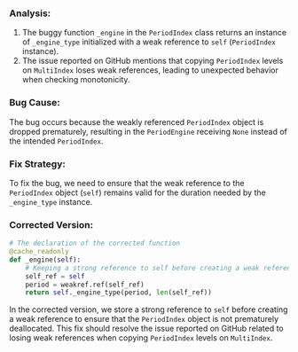 ### Analysis:
1. The buggy function `_engine` in the `PeriodIndex` class returns an instance of `_engine_type` initialized with a weak reference to `self` (`PeriodIndex` instance).
2. The issue reported on GitHub mentions that copying `PeriodIndex` levels on `MultiIndex` loses weak references, leading to unexpected behavior when checking monotonicity.

### Bug Cause:
The bug occurs because the weakly referenced `PeriodIndex` object is dropped prematurely, resulting in the `PeriodEngine` receiving `None` instead of the intended `PeriodIndex`.

### Fix Strategy:
To fix the bug, we need to ensure that the weak reference to the `PeriodIndex` object (`self`) remains valid for the duration needed by the `_engine_type` instance.

### Corrected Version:
```python
# The declaration of the corrected function
@cache_readonly
def _engine(self):
    # Keeping a strong reference to self before creating a weak reference
    self_ref = self
    period = weakref.ref(self_ref)
    return self._engine_type(period, len(self_ref))
```

In the corrected version, we store a strong reference to `self` before creating a weak reference to ensure that the `PeriodIndex` object is not prematurely deallocated. This fix should resolve the issue reported on GitHub related to losing weak references when copying `PeriodIndex` levels on `MultiIndex`.